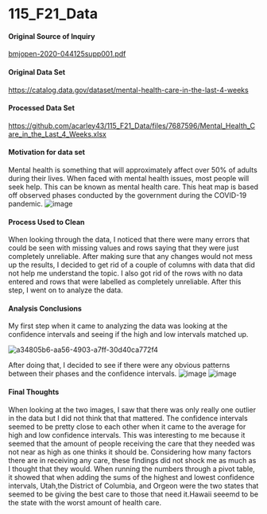 # 115_F21_Data
#### Original Source of Inquiry
[bmjopen-2020-044125supp001.pdf](https://github.com/acarley43/115_F21_Data/files/7429096/bmjopen-2020-044125supp001.pdf)
#### Original Data Set 
https://catalog.data.gov/dataset/mental-health-care-in-the-last-4-weeks
#### Processed Data Set
https://github.com/acarley43/115_F21_Data/files/7687596/Mental_Health_Care_in_the_Last_4_Weeks.xlsx
#### Motivation for data set
Mental health is something that will approximately affect over 50% of adults during their lives. When faced with mental health issues, most people will seek help. This can be known as mental health care. This heat map is based off observed phases conducted by the government during the COVID-19 pandemic. 
![image](https://user-images.githubusercontent.com/91555768/145455755-31747dd7-8ad0-44b3-99c8-14cd9d15a8f7.png)
#### Process Used to Clean
When looking through the data, I noticed that there were many errors that could be seen with missing values and rows saying that they were just completely unreliable. After making sure that any changes would not mess up the results, I decided to get rid of a couple of columns with data that did not help me understand the topic. I also got rid of the rows with no data entered and rows that were labelled as completely unreliable. After this step, I went on to analyze the data.
#### Analysis Conclusions
My first step when it came to analyzing the data was looking at the confidence intervals and seeing if the high and low intervals matched up.

![a34805b6-aa56-4903-a7ff-30d40ca772f4](https://user-images.githubusercontent.com/91555768/145450614-5088ccfd-d343-4e33-9b4b-062818fad1c2.png)

After doing that, I decided to see if there were any obvious patterns between their phases and the confidence intervals.
![image](https://user-images.githubusercontent.com/91555768/145453172-8e50b893-8dec-4bd8-bed2-4de0348c4bff.png)
![image](https://user-images.githubusercontent.com/91555768/145453268-9da22c0f-dda6-417e-8481-370c59bef414.png)
#### Final Thoughts
When looking at the two images, I saw that there was only really one outlier in the data but I did not think that that mattered. The confidence intervals seemed to be pretty close to each other when it came to the average for high and low confidence intervals. This was interesting to me because it seemed that the amount of people receiving the care that they needed was not near as high as one thinks it should be. Considering how many factors there are in receiving any care, these findings did not shock me as much as I thought that they would. When running the numbers through a pivot table, it showed that when adding the sums of the highest and lowest confidence intervals, Utah,the District of Columbia, and Orgeon were the two states that seemed to be giving the best care to those that need it.Hawaii seeemd to be the state with the worst amount of health care.
